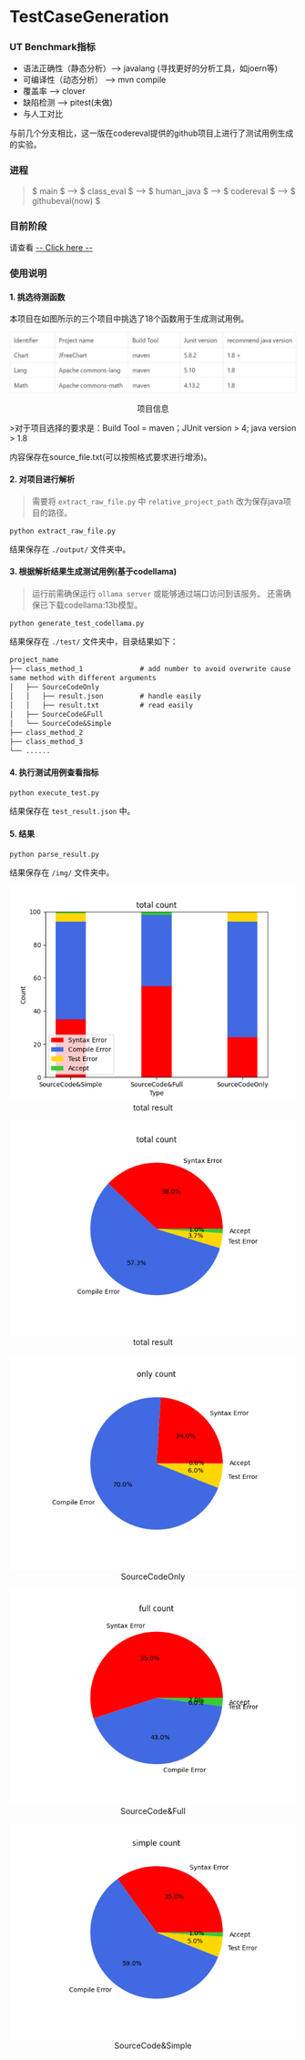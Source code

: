 # TestCaseGeneration

### UT Benchmark指标
* 语法正确性（静态分析）--> javalang (寻找更好的分析工具，如joern等)
* 可编译性（动态分析） --> mvn compile
* 覆盖率 --> clover
* 缺陷检测 --> pitest(未做)
* 与人工对比

与前几个分支相比，这一版在codereval提供的github项目上进行了测试用例生成的实验。

### 进程

> $ main $ --> $ class\_eval $ --> $ human\_java $ --> $ codereval $ --> $ githubeval(now) $


### 目前阶段

请查看 [-- Click here --](https://sky-pie-b52.notion.site/unknown-7a44a631444d4555ace0789238ed125e?pvs=4)

### 使用说明

#### 1. 挑选待测函数
本项目在如图所示的三个项目中挑选了18个函数用于生成测试用例。
<!-- ![project](./img/project.jpg) -->
<img src="./img/project.jpg" alt="无法加载，请见/img/project.jpg">
<p align="center">项目信息</p>
>对于项目选择的要求是：Build Tool = maven；JUnit version > 4; java version > 1.8

内容保存在source_file.txt(可以按照格式要求进行增添)。

#### 2. 对项目进行解析
> 需要将 `extract_raw_file.py` 中 `relative_project_path` 改为保存java项目的路径。

```
python extract_raw_file.py
```

结果保存在 `./output/` 文件夹中。

#### 3. 根据解析结果生成测试用例(基于codellama)
> 运行前需确保运行 `ollama server` 或能够通过端口访问到该服务。
> 还需确保已下载codellama:13b模型。
```
python generate_test_codellama.py
```
结果保存在 `./test/` 文件夹中，目录结果如下：
```
project_name
├── class_method_1              # add number to avoid overwrite cause same method with different arguments
│   ├── SourceCodeOnly
│   │   ├── result.json         # handle easily
│   │   ├── result.txt          # read easily
│   ├── SourceCode&Full
│   └── SourceCode&Simple
├── class_method_2
├── class_method_3
└── ......
```

#### 4. 执行测试用例查看指标

```
python execute_test.py
```
结果保存在 `test_result.json` 中。

#### 5. 结果
```
python parse_result.py
```
结果保存在 `/img/` 文件夹中。

<p align="center">
    <img src="./img/bar_total.png" alt="总和统计">
    <br>
    total result
</p>

<p align="center">
    <img src="./img/pie_total.png" alt="总和统计">
    <br>
    total result
</p>

<p align="center">
    <img src="./img/pie_only.png" alt="SourceCodeOnly">
    <br>
    SourceCodeOnly
</p>

<p align="center">
    <img src="./img/pie_full.png" alt="SourceCode&Full">
    <br>
    SourceCode&Full
</p>

<p align="center">
    <img src="./img/pie_simple.png" alt="SourceCode&Simple">
    <br>
    SourceCode&Simple
</p>
